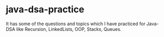 # java-dsa-practice
It has some of the questions and topics which I have practiced for Java-DSA like Recursion, LinkedLists, OOP, Stacks, Queues. 
